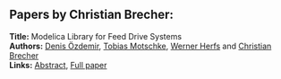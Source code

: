 <h2>Papers by Christian Brecher:</h2>
<p>
<b>Title:</b> Modelica Library for Feed Drive Systems<br />
<b>Authors:</b> <a href="../authors/author_226.html">Denis Özdemir</a>, <a href="../authors/author_205.html">Tobias Motschke</a>, <a href="../authors/author_132.html">Werner Herfs</a> and <a href="../authors/author_40.html">Christian Brecher</a><br />
<b>Links:</b> <a href="../abstracts/abstract_12.pdf">Abstract</a>, <a href="../submissions/ecp15118117_OzdemirMotschkeHerfsBrecher.pdf">Full paper</a>
</p>